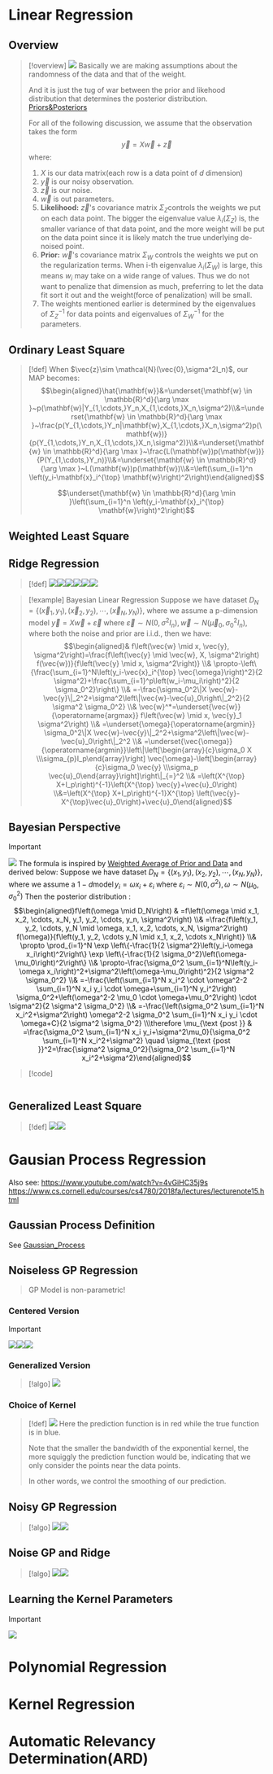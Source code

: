 # Linear Regression
## Overview
> [!overview]
> ![](3_Regression&Reparametrization.assets/image-20240203160654772.png)
> Basically we are making assumptions about the randomness of the data and that of the weight.
> 
> And it is just the tug of war between the prior and likehood distribution that determines the posterior distribution. [Priors&Posteriors](../../../../Data_Science/Statistical_Inference/3_Bayesian_Statistics/Priors&Posteriors.md)
> 
> For all of the following discussion, we assume that the observation takes the form $$\vec{y}=X\vec{w}+\vec{z}$$ where:
> 1. $X$ is our data matrix(each row is a data point of $d$ dimension)
> 2. $\vec{y}$ is our noisy observation.
> 3. $\vec{z}$ is our noise. 
> 4. $\vec{w}$ is out parameters.
> 5. **Likelihood:** $\vec{z}$'s covariance matrix $\Sigma_Z$controls the weights we put on each data point. The bigger the eigenvalue value $\lambda_i(\Sigma_Z)$ is, the smaller variance of that data point, and the more weight will be put on the data point since it is likely match the true underlying de-noised point.
> 6. **Prior:** $\vec{w}$'s covariance matrix $\Sigma_W$ controls the weights we put on the regularization terms. When i-th eigenvalue $\lambda_i(\Sigma_W)$ is large, this means $w_i$ may take on a wide range of values. Thus we do not want to penalize that dimension as much, preferring to let the data fit sort it out and the weight(force of penalization) will be small.
> 7. The weights mentioned earlier is determined by the eigenvalues of $\Sigma_Z^{-1}$ for data points and eigenvalues of $\Sigma_W^{-1}$ for the parameters.


## Ordinary Least Square
> [!def]
> When $\vec{z}\sim \mathcal{N}(\vec{0},\sigma^2I_n)$, our MAP becomes:
> $$\begin{aligned}\hat{\mathbf{w}}&=\underset{\mathbf{w} \in \mathbb{R}^d}{\arg \max }~p(\mathbf{w}|Y_{1,\cdots,}Y_n,X_{1,\cdots,}X_n,\sigma^2)\\&=\underset{\mathbf{w} \in \mathbb{R}^d}{\arg \max }~\frac{p(Y_{1,\cdots,}Y_n|\mathbf{w},X_{1,\cdots,}X_n,\sigma^2)p(\mathbf{w})}{p(Y_{1,\cdots,}Y_n,X_{1,\cdots,}X_n,\sigma^2)}\\&=\underset{\mathbf{w} \in \mathbb{R}^d}{\arg \max }~\frac{L(\mathbf{w})p(\mathbf{w})}{P(Y_{1,\cdots,}Y_n)}\\&=\underset{\mathbf{w} \in \mathbb{R}^d}{\arg \max }~L(\mathbf{w})p(\mathbf{w})\\&=\left(\sum_{i=1}^n \left(y_i-\mathbf{x}_i^{\top} \mathbf{w}\right)^2\right)\end{aligned}$$
> 
> $$\underset{\mathbf{w} \in \mathbb{R}^d}{\arg \min }\left(\sum_{i=1}^n \left(y_i-\mathbf{x}_i^{\top} \mathbf{w}\right)^2\right)$$



## Weighted Least Square
> 



## Ridge Regression
> [!def]
> ![](3_Regression&Reparametrization.assets/image-20240215185851667.png)![](3_Regression&Reparametrization.assets/image-20240215185859913.png)![](3_Regression&Reparametrization.assets/image-20240215185918635.png)![](3_Regression&Reparametrization.assets/image-20240215190345861.png)![](3_Regression&Reparametrization.assets/image-20240215190355652.png)![](3_Regression&Reparametrization.assets/image-20240215190402804.png)

> [!example] Bayesian Linear Regression
> Suppose we have dataset $D_N=\left\{\left(\vec{x}_1, y_1\right),\left(\vec{x}_2, y_2\right), \cdots,\left(\vec{x}_N, y_N\right)\right\}$, where we assume a p-dimension model $\vec{y}=X \vec{w}+\vec{\varepsilon}$ where $\vec{\varepsilon} \sim N\left(0, \sigma^2 I_n\right), \vec{w} \sim N\left(\vec{\mu}_0, \sigma_0^2 I_n\right)$, where both the noise and prior are i.i.d., then we have:
> $$\begin{aligned}& f\left(\vec{w} \mid x, \vec{y}, \sigma^2\right)=\frac{f\left(\vec{y} \mid \vec{w}, X, \sigma^2\right) f(\vec{w})}{f\left(\vec{y} \mid x, \sigma^2\right)} \\& \propto-\left\{\frac{\sum_{i=1}^N\left(y_i-\vec{x}_i^{\top} \vec{\omega}\right)^2}{2 \sigma^2}+\frac{\sum_{i=1}^p\left(w_i-\mu_i\right)^2}{2 \sigma_0^2}\right\} \\& =-\frac{\sigma_0^2\|X \vec{w}-\vec{y}\|_2^2+\sigma^2\left\|\vec{w}-\vec{u}_0\right\|_2^2}{2 \sigma^2 \sigma_0^2} \\& \vec{w}^*=\underset{\vec{w}}{\operatorname{argmax}} f\left(\vec{w} \mid x, \vec{y}_1 \sigma^2\right) \\& =\underset{\omega}{\operatorname{argmin}} \sigma_0^2\|X \vec{w}-\vec{y}\|_2^2+\sigma^2\left\|\vec{w}-\vec{u}_0\right\|_2^2 \\& =\underset{\vec{\omega}}{\operatorname{argmin}}\left\|\left[\begin{array}{c}\sigma_0 X \\\sigma_{p}I_p\end{array}\right] \vec{\omega}-\left[\begin{array}{c}\sigma_0 \vec{y} \\\sigma_p \vec{u}_0\end{array}\right]\right\|_{=}^2 \\& =\left(X^{\top} X+I_p\right)^{-1}\left(X^{\top} \vec{y}+\vec{u}_0\right) \\&=\left(X^{\top} X+I_p\right)^{-1}X^{\top} \left(\vec{y}-X^{\top}\vec{u}_0\right)+\vec{u}_0\end{aligned}$$
> 



## Bayesian Perspective
> [!important]
> ![](3_Regression&Reparametrization.assets/image-20240215194645426.png)
> The formula is inspired by [Weighted Average of Prior and Data](../../../../Data_Science/Statistical_Inference/3_Bayesian_Statistics/Priors&Posteriors.md#Guassian%20Priors#Weighted%20Average%20of%20Prior%20and%20Data) and derived below:
> Suppose we have dataset $D_N=\left\{\left(x_1, y_1\right),\left(x_2, y_2\right), \cdots,\left(x_N, y_N\right)\right\}$, where we assume a $1-d \operatorname{model} y_i=\omega x_i+\varepsilon_i$ where $\varepsilon_i \sim N\left(0, \sigma^2\right), \omega \sim N\left(\mu_0, \sigma_0^2\right)$
> Then the posterior distribution :$$\begin{aligned}f\left(\omega \mid D_N\right) & =f\left(\omega \mid x_1, x_2, \cdots, x_N, y_1, y_2, \cdots, y_n, \sigma^2\right) \\& =\frac{f\left(y_1, y_2, \cdots, y_N \mid \omega, x_1, x_2, \cdots, x_N, \sigma^2\right) f(\omega)}{f\left(y_1, y_2, \cdots y_N \mid x_1, x_2, \cdots x_N\right)} \\& \propto \prod_{i=1}^N \exp \left\{-\frac{1}{2 \sigma^2}\left(y_i-\omega x_i\right)^2\right\} \exp \left\{-\frac{1}{2 \sigma_0^2}\left(\omega-\mu_0\right)^2\right\} \\& \propto-\frac{\sigma_0^2 \sum_{i=1}^N\left(y_i-\omega x_i\right)^2+\sigma^2\left(\omega-\mu_0\right)^2}{2 \sigma^2 \sigma_0^2} \\& =-\frac{\left(\sum_{i=1}^N x_i^2 \cdot \omega^2-2 \sum_{i=1}^N x_i y_i \cdot \omega+\sum_{i=1}^N y_i^2\right) \sigma_0^2+\left(\omega^2-2 \mu_0 \cdot \omega+\mu_0^2\right) \cdot \sigma^2}{2 \sigma^2 \sigma_0^2} \\& =-\frac{\left(\sigma_0^2 \sum_{i=1}^N x_i^2+\sigma^2\right) \omega^2-2 \sigma_0^2 \sum_{i=1}^N x_i y_i \cdot \omega+C}{2 \sigma^2 \sigma_0^2} \\\therefore \mu_{\text {post }} & =\frac{\sigma_0^2 \sum_{i=1}^N x_i y_i+\sigma^2\mu_0}{\sigma_0^2 \sum_{i=1}^N x_i^2+\sigma^2} \quad \sigma_{\text {post }}^2=\frac{\sigma^2 \sigma_0^2}{\sigma_0^2 \sum_{i=1}^N x_i^2+\sigma^2}\end{aligned}$$
> 
> 


> [!code]
```python

```





## Generalized Least Square
> [!def]
> ![](3_Regression&Reparametrization.assets/image-20240318171316010.png)![](3_Regression&Reparametrization.assets/image-20240318171323774.png)



# Gausian Process Regression
Also see:
https://www.youtube.com/watch?v=4vGiHC35j9s
https://www.cs.cornell.edu/courses/cs4780/2018fa/lectures/lecturenote15.html

## Gaussian Process Definition
See [Gaussian_Process](../../Probability_Theory_EECS126/3_Random_Processes/Gaussian_Process.md)

## Noiseless GP Regression
> GP Model is non-parametric!
### Centered Version
> [!important]
> ![](3_Regression&Reparametrization.assets/image-20240320122953007.png)![](3_Regression&Reparametrization.assets/image-20240320122958574.png)![](3_Regression&Reparametrization.assets/image-20240320123004944.png)


### Generalized Version
> [!algo]
> ![](3_Regression&Reparametrization.assets/image-20240320123315291.png)




### Choice of Kernel
> [!def]
> ![](3_Regression&Reparametrization.assets/image-20240320123341894.png)
> Here the prediction function is in red while the true function is in blue.
> 
> Note that the smaller the bandwidth of the exponential kernel, the more squiggly the prediction function would be, indicating that we only consider the points near the data points.
> 
> In other words, we control the smoothing of our prediction.




## Noisy GP Regression
> [!algo]
> ![](3_Regression&Reparametrization.assets/image-20240320123751574.png)![](3_Regression&Reparametrization.assets/image-20240320123801108.png)





## Noise GP and Ridge
> [!algo]
> ![](3_Regression&Reparametrization.assets/image-20240320123822584.png)![](3_Regression&Reparametrization.assets/image-20240320123829523.png)





## Learning the Kernel Parameters
> [!important]
> ![](3_Regression&Reparametrization.assets/image-20240320123855725.png)









# Polynomial Regression




# Kernel Regression




# Automatic Relevancy Determination(ARD)






